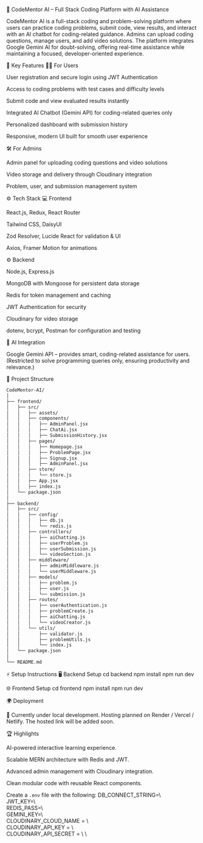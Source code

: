 🚀 CodeMentor AI – Full Stack Coding Platform with AI Assistance

CodeMentor AI is a full-stack coding and problem-solving platform where users can practice coding problems, submit code, view results, and interact with an AI chatbot for coding-related guidance.
Admins can upload coding questions, manage users, and add video solutions. The platform integrates Google Gemini AI for doubt-solving, offering real-time assistance while maintaining a focused, developer-oriented experience.

🧠 Key Features
👨‍💻 For Users

User registration and secure login using JWT Authentication

Access to coding problems with test cases and difficulty levels

Submit code and view evaluated results instantly

Integrated AI Chatbot (Gemini API) for coding-related queries only

Personalized dashboard with submission history

Responsive, modern UI built for smooth user experience

🛠️ For Admins

Admin panel for uploading coding questions and video solutions

Video storage and delivery through Cloudinary integration

Problem, user, and submission management system

⚙️ Tech Stack
💻 Frontend

React.js, Redux, React Router

Tailwind CSS, DaisyUI

Zod Resolver, Lucide React for validation & UI

Axios, Framer Motion for animations

⚙️ Backend

Node.js, Express.js

MongoDB with Mongoose for persistent data storage

Redis for token management and caching

JWT Authentication for security

Cloudinary for video storage

dotenv, bcrypt, Postman for configuration and testing

🧠 AI Integration

Google Gemini API – provides smart, coding-related assistance for users.
(Restricted to solve programming queries only, ensuring productivity and relevance.)


📂 Project Structure
```bash
CodeMentor-AI/
│
├── frontend/
│   ├── src/
│   │   ├── assets/
│   │   ├── components/
│   │   │   ├── AdminPanel.jsx
│   │   │   ├── ChatAi.jsx
│   │   │   ├── SubmissionHistory.jsx
│   │   ├── pages/
│   │   │   ├── Homepage.jsx
│   │   │   ├── ProblemPage.jsx
│   │   │   ├── Signup.jsx
│   │   │   ├── AdminPanel.jsx
│   │   ├── store/
│   │   │   └── store.js
│   │   ├── App.jsx
│   │   ├── index.js
│   └── package.json
│
├── backend/
│   ├── src/
│   │   ├── config/
│   │   │   ├── db.js
│   │   │   └── redis.js
│   │   ├── controllers/
│   │   │   ├── aiChatting.js
│   │   │   ├── userProblem.js
│   │   │   ├── userSubmission.js
│   │   │   └── videoSection.js
│   │   ├── middleware/
│   │   │   ├── adminMiddleware.js
│   │   │   └── userMiddleware.js
│   │   ├── models/
│   │   │   ├── problem.js
│   │   │   ├── user.js
│   │   │   └── submission.js
│   │   ├── routes/
│   │   │   ├── userAuthentication.js
│   │   │   ├── problemCreate.js
│   │   │   ├── aiChatting.js
│   │   │   └── videoCreator.js
│   │   └── utils/
│   │       ├── validator.js
│   │       ├── problemUtils.js
│   │       └── index.js
│   └── package.json
│
└── README.md
```



⚡ Setup Instructions
🖥️ Backend Setup
cd backend
npm install
npm run dev


🌐 Frontend Setup
cd frontend
npm install
npm run dev

🌍 Deployment

🚧 Currently under local development. Hosting planned on Render / Vercel / Netlify.
The hosted link will be added soon.

🏆 Highlights

AI-powered interactive learning experience.

Scalable MERN architecture with Redis and JWT.

Advanced admin management with Cloudinary integration.

Clean modular code with reusable React components.

Create a `.env` file with the following:
DB_CONNECT_STRING=\ \
JWT_KEY=\ \
REDIS_PASS=\ \
GEMINI_KEY=\ \
CLOUDINARY_CLOUD_NAME = \ \
CLOUDINARY_API_KEY = \ \
CLOUDINARY_API_SECRET = \ \